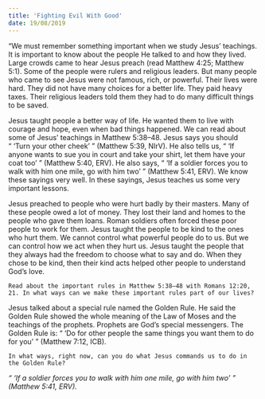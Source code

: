 ```yaml
---
title: 'Fighting Evil With Good'
date: 19/08/2019
---
```


“We must remember something important when we study Jesus’ teachings. It is important to know about the people He talked to and how they lived. Large crowds came to hear Jesus preach (read Matthew 4:25; Matthew 5:1). Some of the people were rulers and religious leaders. But many people who came to see Jesus were not famous, rich, or powerful. Their lives were hard. They did not have many choices for a better life. They paid heavy taxes. Their religious leaders told them they had to do many difficult things to be saved.

Jesus taught people a better way of life. He wanted them to live with courage and hope, even when bad things happened. We can read about some of Jesus’ teachings in Matthew 5:38–48. Jesus says you should “ ‘Turn your other cheek’ ” (Matthew 5:39, NIrV). He also tells us, “ ‘If anyone wants to sue you in court and take your shirt, let them have your coat too’ ” (Matthew 5:40, ERV). He also says, “ ‘If a soldier forces you to walk with him one mile, go with him two’ ” (Matthew 5:41, ERV). We know these sayings very well. In these sayings, Jesus teaches us some very important lessons.

Jesus preached to people who were hurt badly by their masters. Many of these people owed a lot of money. They lost their land and homes to the people who gave them loans. Roman soldiers often forced these poor people to work for them. Jesus taught the people to be kind to the ones who hurt them. We cannot control what powerful people do to us. But we can control how we act when they hurt us. Jesus taught the people that they always had the freedom to choose what to say and do. When they chose to be kind, then their kind acts helped other people to understand God’s love.

`Read about the important rules in Matthew 5:38–48 with Romans 12:20, 21. In what ways can we make these important rules part of our lives?`

Jesus talked about a special rule named the Golden Rule. He said the Golden Rule showed the whole meaning of the Law of Moses and the teachings of the prophets. Prophets are God’s special messengers. The Golden Rule is: “ ‘Do for other people the same things you want them to do for you’ ” (Matthew 7:12, ICB). 

`In what ways, right now, can you do what Jesus commands us to do in the Golden Rule?`

*“ ‘If a soldier forces you to walk with him one mile, go with him two’ ” (Matthew 5:41, ERV).*